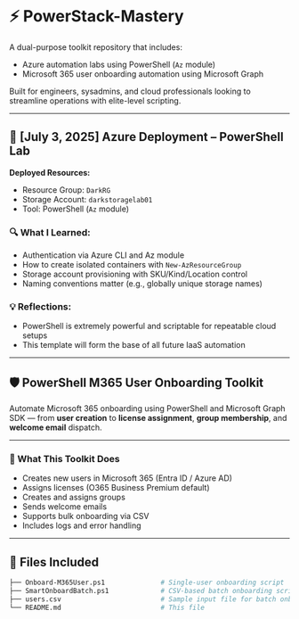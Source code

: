# ⚡ PowerStack-Mastery

A dual-purpose toolkit repository that includes:
- Azure automation labs using PowerShell (`Az` module)
- Microsoft 365 user onboarding automation using Microsoft Graph

Built for engineers, sysadmins, and cloud professionals looking to streamline operations with elite-level scripting.

---

## 📅 [July 3, 2025] Azure Deployment – PowerShell Lab

**Deployed Resources:**
- Resource Group: `DarkRG`
- Storage Account: `darkstoragelab01`
- Tool: PowerShell (`Az` module)

### 🔍 What I Learned:
- Authentication via Azure CLI and Az module
- How to create isolated containers with `New-AzResourceGroup`
- Storage account provisioning with SKU/Kind/Location control
- Naming conventions matter (e.g., globally unique storage names)

### 💡 Reflections:
- PowerShell is extremely powerful and scriptable for repeatable cloud setups
- This template will form the base of all future IaaS automation

---

## 🛡️ PowerShell M365 User Onboarding Toolkit

Automate Microsoft 365 onboarding using PowerShell and Microsoft Graph SDK — from **user creation** to **license assignment**, **group membership**, and **welcome email** dispatch.

---

### 🔧 What This Toolkit Does

- Creates new users in Microsoft 365 (Entra ID / Azure AD)
- Assigns licenses (O365 Business Premium default)
- Creates and assigns groups
- Sends welcome emails
- Supports bulk onboarding via CSV
- Includes logs and error handling

---

## 📂 Files Included

```bash
├── Onboard-M365User.ps1              # Single-user onboarding script
├── SmartOnboardBatch.ps1             # CSV-based batch onboarding script
├── users.csv                         # Sample input file for batch onboarding
└── README.md                         # This file


